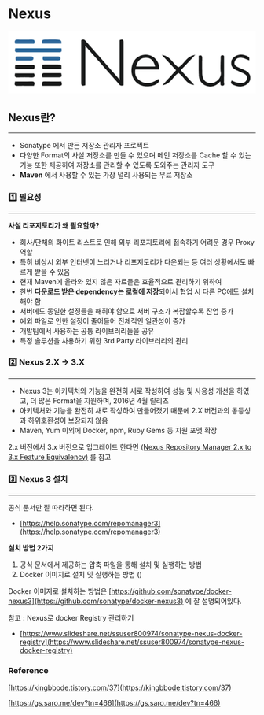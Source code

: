 # Nexus

![img](../.vuepress/public/images/img-nexus/nexus01.png)  

## Nexus란?

---

- Sonatype 에서 만든 저장소 관리자 프로젝트
- 다양한 Format의 사설 저장소를 만들 수 있으며 메인 저장소를 Cache 할 수 있는 기능 또한 제공하여 저장소를 관리할 수 있도록 도와주는 관리자 도구
- **Maven** 에서 사용할 수 있는 가장 널리 사용되는 무료 저장소

### 1️⃣ 필요성

---

**사설 리포지토리가 왜 필요할까?**

- 회사/단체의 화이트 리스트로 인해 외부 리포지토리에 접속하기 어려운 경우 Proxy 역할
- 특히 비상시 외부 인터넷이 느리거나 리포지토리가 다운되는 등 여러 상황에서도 빠르게 받을 수 있음
- 현재 Maven에 올라와 있지 않은 자료들은 효율적으로 관리하기 위하여
- 한번 **다운로드 받은 dependency는 로컬에 저장**되어서 협업 시 다른 PC에도 설치해야 함
- 서버에도 동일한 설정들을 해줘야 함으로 서버 구조가 복잡할수록 잔업 증가
- 예외 파일로 인한 설정이 줄어들어 전체적인 일관성이 증가
- 개발팀에서 사용하는 공통 라이브러리들을 공유
- 특정 솔루션을 사용하기 위한 3rd Party 라이브러리의 관리

### 2️⃣ Nexus 2.X → 3.X

---

- Nexus 3는 아키텍처와 기능을 완전히 새로 작성하여 성능 및 사용성 개선을 하였고, 더 많은 Format을 지원하며, 2016년 4월 릴리즈
- 아키텍처와 기능을 완전히 새로 작성하여 만들어졌기 때문에 2.X 버전과의 동등성과 하위호환성이 보장되지 않음
- Maven, Yum 이외에 Docker, npm, Ruby Gems 등 지원 포맷 확장

2.x 버전에서 3.x 버전으로 업그레이드 한다면 [(Nexus Repository Manager 2.x to 3.x Feature Equivalency)](https://support.sonatype.com/hc/en-us/articles/226489388-Nexus-Repository-Manager-2-x-to-3-x-Feature-Equivalency) 를 참고

### 3️⃣ Nexus 3 설치

---

공식 문서만 잘 따라하면 된다.

- [https://help.sonatype.com/repomanager3](https://help.sonatype.com/repomanager3)

**설치 방법 2가지**

1. 공식 문서에서 제공하는 압축 파일을 통해 설치 및 실행하는 방법
2. Docker 이미지로 설치 및 실행하는 방법 ()

Docker 이미지로 설치하는 방법은 [https://github.com/sonatype/docker-nexus3](https://github.com/sonatype/docker-nexus3) 에 잘 설명되어있다.

참고 : Nexus로 docker Registry 관리하기

- [https://www.slideshare.net/ssuser800974/sonatype-nexus-docker-registry](https://www.slideshare.net/ssuser800974/sonatype-nexus-docker-registry)

### Reference

[https://kingbbode.tistory.com/37](https://kingbbode.tistory.com/37)

[https://gs.saro.me/dev?tn=466](https://gs.saro.me/dev?tn=466)